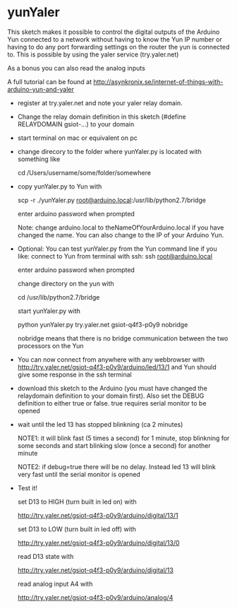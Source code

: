 yunYaler
========
This sketch makes it possible to control the digital outputs of the Arduino Yun connected to a network without having to know the Yun IP number or having to do any port forwarding settings on the router the yun is connected to. This is possible by using the yaler service (try.yaler.net)

As a bonus you can also read the analog inputs

A full tutorial can be found at http://asynkronix.se/internet-of-things-with-arduino-yun-and-yaler

* register at try.yaler.net and note your yaler relay domain. 
* Change the relay domain definition in this sketch (#define RELAYDOMAIN gsiot-...) to your domain
* start terminal on mac or equivalent on pc
* change direcory to the folder where yunYaler.py is located with something like 

    cd /Users/username/some/folder/somewhere
   
* copy yunYaler.py to Yun with

    scp -r ./yunYaler.py root@arduino.local:/usr/lib/python2.7/bridge

    enter arduino password when prompted

    Note: change arduino.local to theNameOfYourArduino.local if you have changed the name. You can also change to the IP of your Arduino Yun.

* Optional: You can test yunYaler.py from the Yun command line if you like: connect to Yun from terminal with ssh:
    ssh root@arduino.local

    enter arduino password when prompted
   
    change directory on the yun with
   
    cd /usr/lib/python2.7/bridge
   
    start yunYaler.py with
   
    python yunYaler.py try.yaler.net gsiot-q4f3-p0y9 nobridge
   
    nobridge means that there is no bridge communication between the two processors on the Yun
   
* You can now connect from anywhere with any webbrowser with 
    http://try.yaler.net/gsiot-q4f3-p0y9/arduino/led/13/1
    and Yun should give some response in the ssh terminal
* download this sketch to the Arduino (you must have changed the relaydomain definition to your domain first). Also set the DEBUG definition to either true or false. true requires serial monitor to be opened
* wait until the led 13 has stopped blinkning (ca 2 minutes)
    
    NOTE1: it will blink fast (5 times a second) for 1 minute, stop blinkning for 
    some seconds and start blinking slow (once a second) for another minute
    
    NOTE2: if debug=true there will be no delay. Instead led 13 will blink very fast 
    until the serial monitor is opened
* Test it!
    
    set D13 to HIGH (turn built in led on) with 
    
    http://try.yaler.net/gsiot-q4f3-p0y9/arduino/digital/13/1
    
    set D13 to LOW (turn built in led off) with
    
    http://try.yaler.net/gsiot-q4f3-p0y9/arduino/digital/13/0
    
    read D13 state with 
    
    http://try.yaler.net/gsiot-q4f3-p0y9/arduino/digital/13
    
    read analog input A4 with
    
    http://try.yaler.net/gsiot-q4f3-p0y9/arduino/analog/4
    
   
